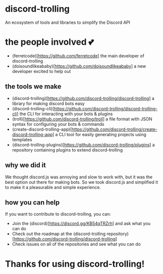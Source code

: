 # discord-trolling
An ecosystem of tools and libraries to simplify the Discord API

# the people involved 💕
- (ferretcode)[https://github.com/ferretcode] the main developer of discord-trolling
- (doisoundlikeababy)[https://github.com/doisoundlikeababy] a new developer excited to help out

## the tools we make
- (discord-trolling)[https://github.com/discord-trolling/discord-trolling] a library for making discord bots easy
- (discord-trolling-cli)[https://github.com/discord-trolling/discord-trolling-cli] the CLI for interacting with your bots & plugins
- (troll)[https://github.com/discord-trolling/troll] a file format with JSON syntax for configuring your bots & commands
- (create-discord-trolling-app)[https://github.com/discord-trolling/create-discord-trolling-app] a CLI tool for easily generating projects using templates
- (discord-trolling-plugins)[https://github.com/discord-trolling/plugins] a repository containing plugins to extend discord-trolling

## why we did it
We thought discord.js was annoying and slow to work with, but it was the best option out there for making bots. So we took discord.js and simplified it to make it a pleasurable and simple experience.

## how you can help
If you want to contribute to discord-trolling, you can:
- Join the (discord)[https://discord.gg/KB54qTRZrh] and ask what you can do
- Check out the roadmap at the (discord-trolling repository)[https://github.com/discord-trolling/discord-trolling]
- Check issues on all of the repositories and see what you can do

# Thanks for using discord-trolling!
